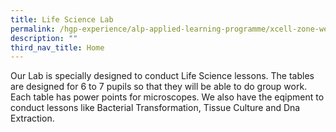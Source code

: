 ```yaml
---
title: Life Science Lab
permalink: /hgp-experience/alp-applied-learning-programme/xcell-zone-website/home/life-science-lab/
description: ""
third_nav_title: Home
---
```

<p>Our Lab is specially designed to conduct Life Science lessons. The tables are designed for 6 to 7 pupils so that they will be able to do group work. Each table has power points for microscopes. We also have the eqipment to conduct lessons like Bacterial Transformation, Tissue Culture and Dna Extraction.</p>